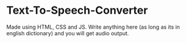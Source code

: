 # Text-To-Speech-Converter
Made using HTML, CSS and JS. Write anything here (as long as its in english dictionary) and you will get audio output.
